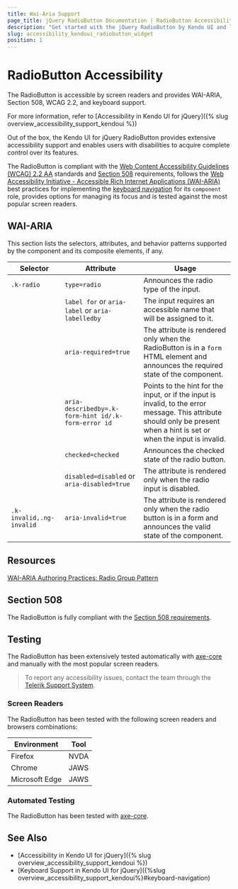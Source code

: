 ```yaml
---
title: Wai-Aria Support
page_title: jQuery RadioButton Documentation | RadioButton Accessibility
description: "Get started with the jQuery RadioButton by Kendo UI and learn about its accessibility support for WAI-ARIA, Section 508, and WCAG 2.2."
slug: accessibility_kendoui_radiobutton_widget
position: 1
---
```


# RadioButton Accessibility

The RadioButton is accessible by screen readers and provides WAI-ARIA, Section 508, WCAG 2.2, and keyboard support.

 For more information, refer to [Accessibility in Kendo UI for jQuery]({% slug overview_accessibility_support_kendoui %})




Out of the box, the Kendo UI for jQuery RadioButton provides extensive accessibility support and enables users with disabilities to acquire complete control over its features.


The RadioButton is compliant with the [Web Content Accessibility Guidelines (WCAG) 2.2 AA](https://www.w3.org/TR/WCAG22/) standards and [Section 508](https://www.section508.gov/) requirements, follows the [Web Accessibility Initiative - Accessible Rich Internet Applications (WAI-ARIA)](https://www.w3.org/WAI/ARIA/apg/) best practices for implementing the [keyboard navigation](#keyboard-navigation) for its `component` role, provides options for managing its focus and is tested against the most popular screen readers.

## WAI-ARIA


This section lists the selectors, attributes, and behavior patterns supported by the component and its composite elements, if any.

| Selector | Attribute | Usage |
| -------- | --------- | ----- |
| `.k-radio` | `type=radio` | Announces the radio type of the input. |
|  | `label for` or `aria-label` or `aria-labelledby` | The input requires an accessible name that will be assigned to it. |
|  | `aria-required=true` | The attribute is rendered only when the RadioButton is in a `form` HTML element and announces the required state of the component. |
|  | `aria-describedby=.k-form-hint id/.k-form-error id` | Points to the hint for the input, or if the input is invalid, to the error message. This attribute should only be present when a hint is set or when the input is invalid. |
|  | `checked=checked` | Announces the checked state of the radio button. |
|  | `disabled=disabled` or `aria-disabled=true` | The attribute is rendered only when the radio input is disabled. |
| `.k-invalid,.ng-invalid` | `aria-invalid=true` | The attribute is rendered only when the radio button is in a form and announces the valid state of the component. |

## Resources

[WAI-ARIA Authoring Practices: Radio Group Pattern](https://www.w3.org/WAI/ARIA/apg/patterns/radio/)

## Section 508


The RadioButton is fully compliant with the [Section 508 requirements](http://www.section508.gov/).

## Testing


The RadioButton has been extensively tested automatically with [axe-core](https://github.com/dequelabs/axe-core) and manually with the most popular screen readers.

> To report any accessibility issues, contact the team through the [Telerik Support System](https://www.telerik.com/account/support-center).

### Screen Readers


The RadioButton has been tested with the following screen readers and browsers combinations:

| Environment | Tool |
| ----------- | ---- |
| Firefox | NVDA |
| Chrome | JAWS |
| Microsoft Edge | JAWS |



### Automated Testing
The RadioButton has been tested with [axe-core](https://github.com/dequelabs/axe-core).
## See Also
* [Accessibility in Kendo UI for jQuery]({% slug overview_accessibility_support_kendoui %})
* [Keyboard Support in Kendo UI for jQuery]({%slug overview_accessibility_support_kendoui%}#keyboard-navigation)